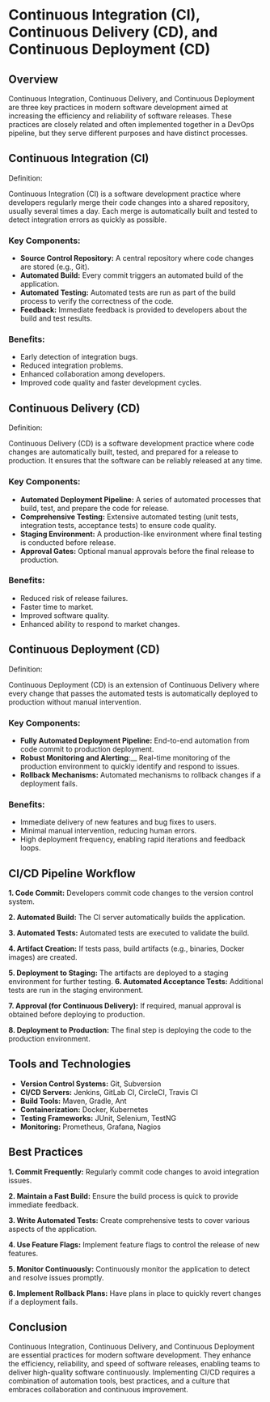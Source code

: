 # Continuous Integration (CI), Continuous Delivery (CD), and Continuous Deployment (CD)

## Overview

Continuous Integration, Continuous Delivery, and Continuous Deployment are three key practices in modern software development aimed at increasing the efficiency and reliability of software releases. These practices are closely related and often implemented together in a DevOps pipeline, but they serve different purposes and have distinct processes.

## Continuous Integration (CI)

Definition:

Continuous Integration (CI) is a software development practice where developers regularly merge their code changes into a shared repository, usually several times a day. Each merge is automatically built and tested to detect integration errors as quickly as possible.

### Key Components:

- __Source Control Repository:__ A central repository where code changes are stored (e.g., Git).
- __Automated Build:__ Every commit triggers an automated build of the application.
- __Automated Testing:__ Automated tests are run as part of the build process to verify the correctness of the code.
- __Feedback:__ Immediate feedback is provided to developers about the build and test results.

### Benefits:

- Early detection of integration bugs.
- Reduced integration problems.
- Enhanced collaboration among developers.
- Improved code quality and faster development cycles.


## Continuous Delivery (CD)

Definition:

Continuous Delivery (CD) is a software development practice where code changes are automatically built, tested, and prepared for a release to production. It ensures that the software can be reliably released at any time.

### Key Components:

- __Automated Deployment Pipeline:__ A series of automated processes that build, test, and prepare the code for release.
- __Comprehensive Testing:__ Extensive automated testing (unit tests, integration tests, acceptance tests) to ensure code quality.
- __Staging Environment:__ A production-like environment where final testing is conducted before release.
- __Approval Gates:__ Optional manual approvals before the final release to production.

### Benefits:

- Reduced risk of release failures.
- Faster time to market.
- Improved software quality.
- Enhanced ability to respond to market changes.


## Continuous Deployment (CD)

Definition:

Continuous Deployment (CD) is an extension of Continuous Delivery where every change that passes the automated tests is automatically deployed to production without manual intervention.

### Key Components:

- __Fully Automated Deployment Pipeline:__ End-to-end automation from code commit to production deployment.
- __Robust Monitoring and Alerting__:__ Real-time monitoring of the production environment to quickly identify and respond to issues.
- __Rollback Mechanisms:__ Automated mechanisms to rollback changes if a deployment fails.

### Benefits:

- Immediate delivery of new features and bug fixes to users.
- Minimal manual intervention, reducing human errors.
- High deployment frequency, enabling rapid iterations and feedback loops.


## CI/CD Pipeline Workflow

__1. Code Commit:__ Developers commit code changes to the version control system.

__2. Automated Build:__ The CI server automatically builds the application.

__3. Automated Tests:__ Automated tests are executed to validate the build.

__4. Artifact Creation:__ If tests pass, build artifacts (e.g., binaries, Docker images) are created.

__5. Deployment to Staging:__ The artifacts are deployed to a staging environment for further testing.
__6. Automated Acceptance Tests:__ Additional tests are run in the staging environment.

__7. Approval (for Continuous Delivery):__ If required, manual approval is obtained before deploying to production.

__8. Deployment to Production:__ The final step is deploying the code to the production environment.


## Tools and Technologies
- __Version Control Systems:__ Git, Subversion
- __CI/CD Servers:__ Jenkins, GitLab CI, CircleCI, Travis CI
- __Build Tools:__ Maven, Gradle, Ant
- __Containerization:__ Docker, Kubernetes
- __Testing Frameworks:__ JUnit, Selenium, TestNG
- __Monitoring:__ Prometheus, Grafana, Nagios

## Best Practices

__1. Commit Frequently:__ Regularly commit code changes to avoid integration issues.

__2. Maintain a Fast Build:__ Ensure the build process is quick to provide immediate feedback.

__3. Write Automated Tests:__ Create comprehensive tests to cover various aspects of the application.

__4. Use Feature Flags:__ Implement feature flags to control the release of new features.

__5. Monitor Continuously:__ Continuously monitor the application to detect and resolve issues promptly.

__6. Implement Rollback Plans:__ Have plans in place to quickly revert changes if a deployment fails.


## Conclusion

Continuous Integration, Continuous Delivery, and Continuous Deployment are essential practices for modern software development. They enhance the efficiency, reliability, and speed of software releases, enabling teams to deliver high-quality software continuously. Implementing CI/CD requires a combination of automation tools, best practices, and a culture that embraces collaboration and continuous improvement.


